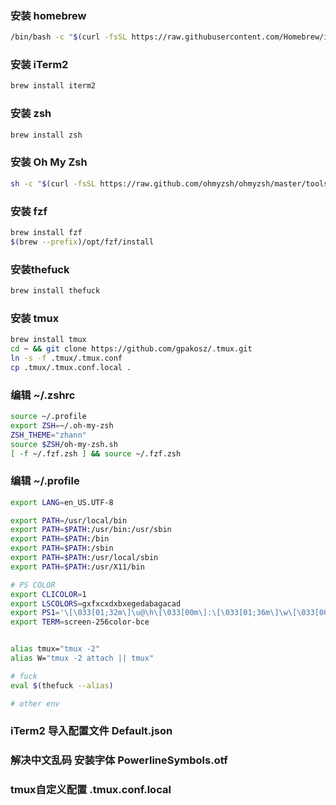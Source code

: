 ### 安装 homebrew
~~~bash
/bin/bash -c "$(curl -fsSL https://raw.githubusercontent.com/Homebrew/install/HEAD/install.sh)"
~~~

### 安装 iTerm2
~~~bash
brew install iterm2
~~~

### 安装 zsh
~~~bash
brew install zsh
~~~

### 安装 Oh My Zsh
~~~bash
sh -c "$(curl -fsSL https://raw.github.com/ohmyzsh/ohmyzsh/master/tools/install.sh)"
~~~

### 安装 fzf
~~~bash
brew install fzf
$(brew --prefix)/opt/fzf/install
~~~

### 安装thefuck
~~~bash
brew install thefuck
~~~

### 安装 tmux
~~~bash
brew install tmux
cd ~ && git clone https://github.com/gpakosz/.tmux.git
ln -s -f .tmux/.tmux.conf
cp .tmux/.tmux.conf.local .
~~~

### 编辑 ~/.zshrc
~~~bash
source ~/.profile
export ZSH=~/.oh-my-zsh
ZSH_THEME="zhann"
source $ZSH/oh-my-zsh.sh
[ -f ~/.fzf.zsh ] && source ~/.fzf.zsh
~~~

### 编辑 ~/.profile
~~~bash
export LANG=en_US.UTF-8

export PATH=/usr/local/bin
export PATH=$PATH:/usr/bin:/usr/sbin
export PATH=$PATH:/bin
export PATH=$PATH:/sbin
export PATH=$PATH:/usr/local/sbin
export PATH=$PATH:/usr/X11/bin

# PS COLOR
export CLICOLOR=1
export LSCOLORS=gxfxcxdxbxegedabagacad
export PS1='\[\033[01;32m\]\u@\h\[\033[00m\]:\[\033[01;36m\]\w\[\033[00m\]\$'
export TERM=screen-256color-bce


alias tmux="tmux -2"
alias W="tmux -2 attach || tmux"

# fuck
eval $(thefuck --alias)

# other env

~~~

### iTerm2 导入配置文件 Default.json

### 解决中文乱码 安装字体 PowerlineSymbols.otf

### tmux自定义配置 .tmux.conf.local
